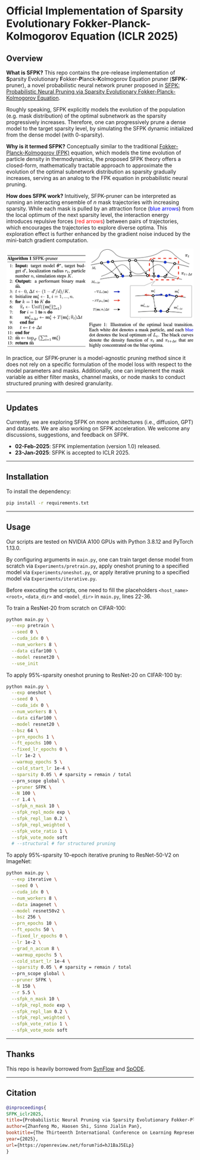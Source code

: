 # Official Implementation of Sparsity Evolutionary Fokker-Planck-Kolmogorov Equation (ICLR 2025) 

## Overview

**What is SFPK?** 
This repo contains the pre-release implementation of **S**parsity Evolutionary **F**okker-**P**lanck-**K**olmogorov Equation pruner (**SFPK**-pruner), a novel probabilistic neural network pruner proposed in [SFPK: Probabilistic Neural Pruning via Sparsity Evolutionary Fokker-Planck-Kolmogorov Equation](https://openreview.net/forum?id=hJ1BaJ5ELp). 

Roughly speaking, SFPK explicitly models the evolution of the population (e.g. mask distribution) of the optimal subnetwork as the sparsity progressively increases. Therefore, one can progressively prune a dense model to the target sparsity level, by simulating the SFPK dynamic initialized from the dense model (with $0$-sparsity).

**Why is it termed SFPK?** 
Conceptually similar to the traditional [Fokker-Planck-Kolmogorov (FPK)](https://en.wikipedia.org/wiki/Fokker–Planck_equation) equation, which models the time evolution of particle density in thermodynamics, the proposed SFPK theory offers a closed-form, mathematically tractable approach to approximate the evolution of the optimal subnetwork distribution as sparsity gradually increases, serving as an analog to the FPK equation in probabilistic neural pruning.


**How does SFPK work?**
Intuitively, SFPK-pruner can be interpreted as running an interacting ensemble of $n$ mask trajectories with increasing sparsity. While each mask is pulled by an attraction force (<span style="color:blue">blue arrows</span>) from the local optimum of the next sparsity level, the interaction energy introduces repulsive forces (<span style="color:red">red arrows</span>) between pairs of trajectories, which encourages the trajectories to explore diverse optima. This exploration effect is further enhanced by the gradient noise induced by the mini-batch gradient computation. 

<div align="center">
  <img src="imgs/SFPK.png" width="700">
</div>

In practice, our SFPK-pruner is a model-agnostic pruning method since it does not rely on a specific formulation of the model loss with respect to the model parameters and masks. Additionally, one can implement the mask variable as either filter masks, channel masks, or node masks to conduct structured pruning with desired granularity.

-----

## Updates

Currently, we are exploring SFPK on more architectures (i.e., diffusion, GPT) and datasets. We are also working on SFPK acceleration. We welcome any discussions, suggestions, and feedback on SFPK.

- **02-Feb-2025**: SFPK implementation (version 1.0) released.
- **23-Jan-2025**: SFPK is accepted to ICLR 2025.


---


## Installation

To install the dependency:

```bash
pip install -r requirements.txt
```

------

## Usage

Our scripts are tested on NVIDIA A100 GPUs with Python 3.8.12 and PyTorch 1.13.0.

By configuring arguments in `main.py`, one can train target dense model from scratch via `Experiments/pretrain.py`, apply oneshot pruning to a specified model via `Experiments/oneshot.py`, or apply iterative pruning to a specified model via `Experiments/iterative.py`. 

Before executing the scripts, one need to fill the placeholders `<host_name>` `<root>`, `<data_dir>` and `<model_dir>`  in `main.py`, lines 22-36.

To train a ResNet-20 from scratch on CIFAR-100:

```bash
python main.py \
  --exp pretrain \
  --seed 0 \
  --cuda_idx 0 \
  --num_workers 8 \
  --data cifar100 \
  --model resnet20 \
  --use_init
```

To apply $95\%$-sparsity oneshot pruning to ResNet-20 on CIFAR-100 by:

```bash
python main.py \
  --exp oneshot \
  --seed 0 \
  --cuda_idx 0 \
  --num_workers 8 \
  --data cifar100 \
  --model resnet20 \
  --bsz 64 \
  --prn_epochs 1 \
  --ft_epochs 100 \
  --fixed_lr_epochs 0 \
  --lr 1e-2 \
  --warmup_epochs 5 \
  --cold_start_lr 1e-4 \
  --sparsity 0.05 \ # sparsity = remain / total
  --prn_scope global \
  --pruner SFPK \
  --N 100 \
  --r 1.4 \
  --sfpk_n_mask 10 \
  --sfpk_repl_mode exp \
  --sfpk_repl_lam 0.2 \
  --sfpk_repl_weighted \
  --sfpk_vote_ratio 1 \
  --sfpk_vote_mode soft 
  # --structural # for structured pruning
```

To apply $95\%$-sparsity $10$-epoch iterative pruning to ResNet-50-V2 on ImageNet:

```bash
python main.py \
  --exp iterative \
  --seed 0 \
  --cuda_idx 0 \
  --num_workers 8 \
  --data imagenet \
  --model resnet50v2 \
  --bsz 256 \
  --prn_epochs 10 \
  --ft_epochs 50 \
  --fixed_lr_epochs 0 \
  --lr 1e-2 \
  --grad_n_accum 8 \
  --warmup_epochs 5 \
  --cold_start_lr 1e-4 \
  --sparsity 0.05 \ # sparsity = remain / total
  --prn_scope global \
  --pruner SFPK \
  --N 150 \
  --r 5.5 \
  --sfpk_n_mask 10 \
  --sfpk_repl_mode exp \
  --sfpk_repl_lam 0.2 \
  --sfpk_repl_weighted \
  --sfpk_vote_ratio 1 \
  --sfpk_vote_mode soft
```

---

## Thanks 

This repo is heavily borrowed from [SynFlow](https://github.com/ganguli-lab/Synaptic-Flow) and [SpODE](https://github.com/mzf666/sparsity-indexed-ode).

---

## Citation

```bibtex
@inproceedings{
SFPK_iclr2025,
title={Probabilistic Neural Pruning via Sparsity Evolutionary Fokker-Planck-Kolmogorov Equation},
author={Zhanfeng Mo, Haosen Shi, Sinno Jialin Pan},
booktitle={The Thirteenth International Conference on Learning Representations},
year={2025},
url={https://openreview.net/forum?id=hJ1BaJ5ELp}
}
```


